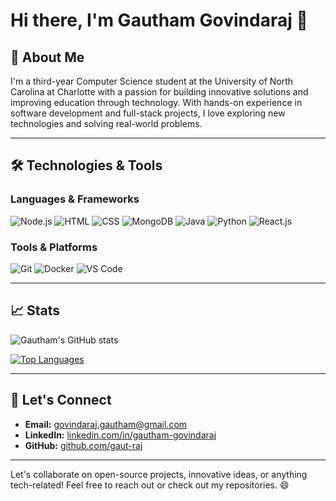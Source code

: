 # Hi there, I'm Gautham Govindaraj 👋

## 🚀 About Me

I'm a third-year Computer Science student at the University of North Carolina at Charlotte with a passion for building innovative solutions and improving education through technology. With hands-on experience in software development and full-stack projects, I love exploring new technologies and solving real-world problems.

---

## 🛠️ Technologies & Tools

### Languages & Frameworks
![Node.js](https://img.shields.io/badge/Node.js-339933?style=for-the-badge&logo=nodedotjs&logoColor=white)
![HTML](https://img.shields.io/badge/HTML-E34F26?style=for-the-badge&logo=html5&logoColor=white)
![CSS](https://img.shields.io/badge/CSS-1572B6?style=for-the-badge&logo=css3&logoColor=white)
![MongoDB](https://img.shields.io/badge/MongoDB-47A248?style=for-the-badge&logo=mongodb&logoColor=white)
![Java](https://img.shields.io/badge/Java-007396?style=for-the-badge&logo=java&logoColor=white)
![Python](https://img.shields.io/badge/Python-3776AB?style=for-the-badge&logo=python&logoColor=white)
![React.js](https://img.shields.io/badge/React-61DAFB?style=for-the-badge&logo=react&logoColor=white)

### Tools & Platforms
![Git](https://img.shields.io/badge/Git-F05032?style=for-the-badge&logo=git&logoColor=white)
![Docker](https://img.shields.io/badge/Docker-2496ED?style=for-the-badge&logo=docker&logoColor=white)
![VS Code](https://img.shields.io/badge/VS%20Code-007ACC?style=for-the-badge&logo=visualstudiocode&logoColor=white)

---

## 📈 Stats

![Gautham's GitHub stats](https://github-readme-stats.vercel.app/api?username=gaut-raj&show_icons=true&theme=radical)

[![Top Languages](https://github-readme-stats.vercel.app/api/top-langs/?username=gaut-raj&layout=compact&theme=radical)](https://github.com/anuraghazra/github-readme-stats)

---

## 🤝 Let's Connect
- **Email:** govindaraj.gautham@gmail.com
- **LinkedIn:** [linkedin.com/in/gautham-govindaraj](https://linkedin.com/in/gautham-govindaraj)
- **GitHub:** [github.com/gaut-raj](https://github.com/gaut-raj)

---

Let's collaborate on open-source projects, innovative ideas, or anything tech-related! Feel free to reach out or check out my repositories. 😄
